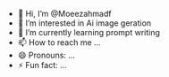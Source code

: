 - 👋 Hi, I’m @Moeezahmadf
- 👀 I’m interested in Ai image geration
- 🌱 I’m currently learning prompt writing
- 📫 How to reach me ...
- 😄 Pronouns: ...
- ⚡ Fun fact: ...

<!---
Moeezahmadf/Moeezahmadf is a ✨ special ✨ repository because its `README.md` (this file) appears on your GitHub profile.
You can click the Preview link to take a look at your changes.
--->
